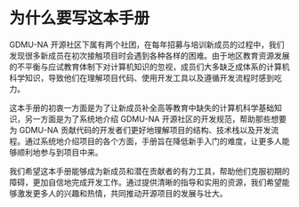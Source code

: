 # 为什么要写这本手册

GDMU-NA 开源社区下属有两个社团，在每年招募与培训新成员的过程中，我们发现很多新成员在初次接触项目时会遇到各种各样的困难。由于地区教育资源发展的不平衡与应试教育体制下对计算机知识的忽视，成员们大多缺乏成体系的计算机科学知识，导致他们在理解项目代码、使用开发工具以及遵循开发流程时感到吃力。

这本手册的初衷一方面是为了让新成员补全高等教育中缺失的计算机科学基础知识，另一方面是为了系统地介绍 GDMU-NA 开源社区的开发规范，帮助那些想要为 GDMU-NA 贡献代码的开发者们更好地理解项目的结构、技术栈以及开发流程。通过系统地介绍项目的各个方面，手册旨在降低新手入门的难度，让更多人能够顺利地参与到项目中来。

我们希望这本手册能够成为新成员和潜在贡献者的有力工具，帮助他们克服初期的障碍，更加自信地完成开发工作。通过提供清晰的指导和实用的资源，我们希望能够激发更多人的兴趣和热情，共同推动开源项目的发展与壮大。
